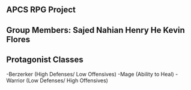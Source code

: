 APCS RPG Project
-----------------------
Group Members: 
Sajed Nahian 
Henry He
Kevin Flores
-----------------------
Protagonist Classes
-----------------------
-Berzerker (High Defenses/ Low Offensives)
-Mage (Ability to Heal)
-Warrior (Low Defenses/ High Offensives)